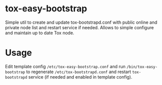 # tox-easy-bootstrap

Simple util to create and update tox-bootstrapd.conf with public online and private node list and restart service if needed. Allows to simple configure and maintain up to date Tox node.

# Usage

Edit template config `/etc/tox-easy-bootstrap.conf` and run `/bin/tox-easy-bootstrap` to regenerate `/etc/tox-bootstrapd.conf` and restart `tox-bootstrapd` service (if needed and enabled in template config).
